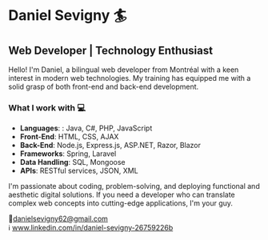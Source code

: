 # Daniel Sevigny :surfer:

##  Web Developer | Technology Enthusiast

Hello! I'm Daniel, a bilingual web developer from Montréal with a keen interest in modern web technologies. My training has equipped me with a solid grasp of both front-end and back-end development.

###  What I work with :computer:

- **Languages**: : Java, C#, PHP, JavaScript
- **Front-End**: HTML, CSS, AJAX
- **Back-End**: Node.js, Express.js, ASP.NET, Razor, Blazor
- **Frameworks**: Spring, Laravel
- **Data Handling**: SQL, Mongoose
- **APIs**: RESTful services, JSON, XML

I'm passionate about coding, problem-solving, and deploying functional and aesthetic digital solutions. If you need a developer who can translate complex web concepts into cutting-edge applications, I'm your guy.

:e-mail:[danielsevigny62@gmail.com](mailto:danielsevigny62@gmail.com)  
:information_source: www.linkedin.com/in/daniel-sevigny-26759226b

